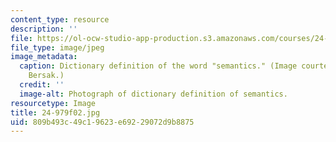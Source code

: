 ```yaml
---
content_type: resource
description: ''
file: https://ol-ocw-studio-app-production.s3.amazonaws.com/courses/24-979-topics-in-semantics-fall-2002/809b493c49c19623e69229072d9b8875_24-979f02.jpg
file_type: image/jpeg
image_metadata:
  caption: Dictionary definition of the word "semantics." (Image courtesy of Daniel
    Bersak.)
  credit: ''
  image-alt: Photograph of dictionary definition of semantics.
resourcetype: Image
title: 24-979f02.jpg
uid: 809b493c-49c1-9623-e692-29072d9b8875
---
```

